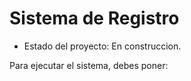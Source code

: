 <h1> Sistema de Registro </h1>

- Estado del proyecto: En construccion.

Para ejecutar el sistema, debes poner: 

```npm install react´´´ 
